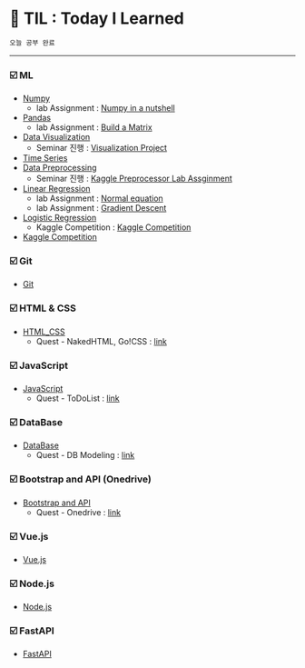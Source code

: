 # :scroll: TIL : Today I Learned
```bash
오늘 공부 완료
```

---
### :ballot_box_with_check: ML
- [Numpy](./ML/numpy)
    - lab Assignment : [Numpy in a nutshell](./ML/numpy/lab_assignment_numpy.ipynb)
- [Pandas](./ML/pandas)
    - lab Assignment : [Build a Matrix](./ML/pandas/lab_assignment_Build_a_Matrix)
- [Data Visualization](./ML/Data_Visualiztion)
    - Seminar 진행 : [Visualization Project](https://github.com/yongchoooon/Visualization_project)
- [Time Series](./ML/Time_Series)
- [Data Preprocessing](./ML/Data_Preprocessing)
    - Seminar 진행 : [Kaggle Preprocessor Lab Assginment](./ML/Data_Preprocessing/Kaggle_Preprocessor_lab_assignment)
- [Linear Regression](./ML/Linear_Regression)
    - lab Assignment : [Normal equation](./ML/Linear_Regression/lab_Normal_Equation)
    - lab Assignment : [Gradient Descent](./ML/Linear_Regression/lab_Gradient_Descent)
- [Logistic Regression](./ML/Logistic_Regression)
    - Kaggle Competition : [Kaggle Competition](./ML/Logistic_Regression/Kaggle_Default_Prediction/)
- [Kaggle Competition](./ML/Kaggle_Default_Prediction/)

### :ballot_box_with_check: Git
- [Git](./Git) 

### :ballot_box_with_check: HTML & CSS
- [HTML_CSS](./HTML_CSS) 
    - Quest - NakedHTML, Go!CSS : [link](./HTML_CSS/yongchoooon/)

### :ballot_box_with_check: JavaScript
- [JavaScript](./JavaScript)
    - Quest - ToDoList : [link](./JavaScript/yongchoooon/)

### :ballot_box_with_check: DataBase
- [DataBase](./DataBase)
    - Quest - DB Modeling : [link](./DataBase/yongchoooon/)

### :ballot_box_with_check: Bootstrap and API (Onedrive)
- [Bootstrap and API](./Bootstrap_and_API_Quest-Onedrive) 
    - Quest - Onedrive : [link](./Bootstrap_and_API_Quest-Onedrive/yongchoooon/)
    
### :ballot_box_with_check: Vue.js
- [Vue.js](./Vue) 

### :ballot_box_with_check: Node.js
- [Node.js](./Node)

### :ballot_box_with_check: FastAPI
- [FastAPI](./FastAPI) 